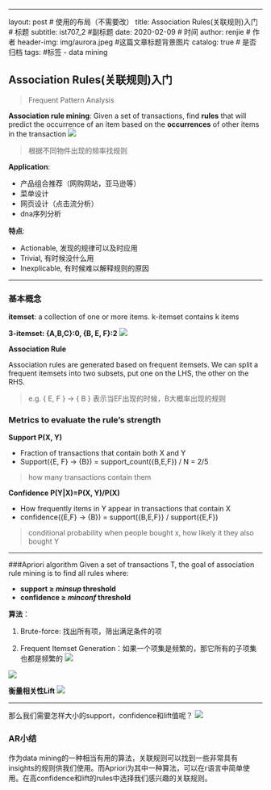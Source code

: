 ---
layout:     post                    # 使用的布局（不需要改）
title:      Association Rules(关联规则)入门          # 标题 
subtitle:   ist707_2 #副标题
date:       2020-02-09              # 时间
author:     renjie                      # 作者
header-img: img/aurora.jpeg    #这篇文章标题背景图片
catalog: true                       # 是否归档
tags:                               #标签
    - data mining
    
    
    
## Association Rules(关联规则)入门

> Frequent Pattern Analysis

**Association rule mining**: Given a set of transactions, find **rules** that will predict the occurrence of an item based on the **occurrences** of other items in the transaction
 ![](https://tva1.sinaimg.cn/large/0082zybpgy1gbqiy2bcd1j30mh08fgn6.jpg)
> 根据不同物件出现的频率找规则

**Application**:

- 产品组合推荐（网购网站，亚马逊等）
- 菜单设计
- 网页设计（点击流分析）
- dna序列分析

**特点**:

- Actionable, 发现的规律可以及时应用
- Trivial, 有时候没什么用
- Inexplicable, 有时候难以解释规则的原因

***

### 基本概念

**itemset**: a collection of one or more items. k-itemset contains k items
          
**3-itemset: {A,B,C}:0, {B, E, F}:2**
![](https://tva1.sinaimg.cn/large/0082zybpgy1gbqj6iowwbj30in0clgmx.jpg)

**Association Rule**

Association rules are generated based on frequent itemsets. We can split a frequent itemsets into two subsets, put one on the LHS, the other on the RHS.
> e.g. { E, F } -> { B } 表示当EF出现的时候，B大概率出现的规则

### Metrics to evaluate the rule’s strength

**Support  P(X, Y)**

- Fraction of transactions that contain both X and Y
- Support({E, F} -> {B}) = support_count({B,E,F}) / N = 2/5

> how many transactions contain them

**Confidence P(Y|X)=P(X, Y)/P(X)**

- How frequently items in Y appear in transactions that contain X
- confidence({E,F} -> {B}) = support({B,E,F}} / support({E,F})

> conditional probability when people bought x, how likely it they also bought Y

***

###Apriori algorithm
Given a set of transactions T, the goal of association rule mining is to find all rules where:

- **support ≥ *minsup* threshold**
- **confidence ≥ *minconf* threshold**

**算法**：

1. Brute-force: 找出所有项，筛出满足条件的项

2. Frequent Itemset Generation：如果一个项集是频繁的，那它所有的子项集也都是频繁的
![](https://tva1.sinaimg.cn/large/0082zybpgy1gbqjld6xo2j30n40eywhq.jpg)

![](https://tva1.sinaimg.cn/large/0082zybpgy1gbqjo1knapj30lq0d6tb0.jpg)

**衡量相关性Lift**
![](https://tva1.sinaimg.cn/large/0082zybpgy1gbqjp2fuomj30jx07q3z3.jpg)

***
那么我们需要怎样大小的support，confidence和lift值呢？
![](https://tva1.sinaimg.cn/large/0082zybpgy1gbqjqm4dy6j30kb0bm3zy.jpg)

### AR小结
作为data mining的一种相当有用的算法，关联规则可以找到一些非常具有insights的规则供我们使用。而Apriori为其中一种算法，可以在r语言中简单使用。在高confidence和lift的rules中选择我们感兴趣的关联规则。
